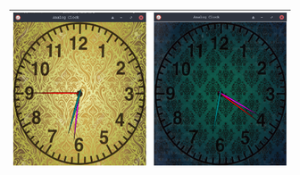 | ![screenshot](../../guiIntroduction/analog1.png) | ![screenshot](../../guiIntroduction/analog2.png)
|--|--|
